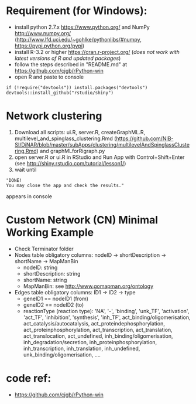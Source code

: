 # Requirement (for Windows):
* install python 2.7.x <https://www.python.org/> and NumPy <http://www.numpy.org/> (<http://www.lfd.uci.edu/~gohlke/pythonlibs/#numpy>, <https://pypi.python.org/pypi>)
* install R-3.2 or higher <https://cran.r-project.org/> (*does not work with latest versions of R and updated packages*)
* follow the steps described in "README.md" at https://github.com/cjgb/rPython-win
* open R and paste to console
```{r}
if (!require("devtools")) install.packages("devtools")
devtools::install_github("rstudio/shiny")
```

# Network clustering
1. Download all scripts: ui.R, server.R, createGraphML.R, multilevel_and_spinglass_clustering.Rmd (https://github.com/NIB-SI/DiNAR/blob/master/subApps/clustering/multilevelAndSpinglassClustering.Rmd) and graphMLforRigraph.py
2. open server.R or ui.R in RStudio and Run App with Control+Shift+Enter (see <http://shiny.rstudio.com/tutorial/lesson1/>)
3. wait until 
```{r}
"DONE! 
You may close the app and check the results."
``` 
appears in console


# Custom Network (CN) Minimal Working Example
* Check Terminator folder
* Nodes table obligatory columns: nodeID ->  shortDescription	-> shortName	-> MapManBin
  + nodeID: string
  + shortDescription: string
  + shortName: string
  + MapManBin: see <http://www.gomapman.org/ontology>
* Edges table obligatory columns: ID1	-> ID2	-> type
  + geneID1 == nodeID1 (from)
  + geneID2 == nodeID2 (to)
  + reactionType (reaction type):	'NA',	'-', 'binding',	'unk_TF',	'activation',	'act_TF',	'inhibition',	'synthesis',	'inh_TF', act_binding/oligomerisation, act_catalysis/autocatalysis, act_proteindephosphorylation, act_proteinphosphorylation, act_transcription, act_translation, act_translocation, act_undefined, inh_binding/oligomerisation, inh_degradation/secretion, inh_proteinphosphorylation, inh_transcription, inh_translation, inh_undefined, unk_binding/oligomerisation, ....


# code ref:
* https://github.com/cjgb/rPython-win

